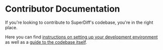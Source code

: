 # Contributor Documentation

If you're looking to contribute to SuperDiff's codebase,
you're in the right place.

Here you can find [instructions on setting up your development environment](./how-to-contribute.md)
as well as a [guide to the codebase itself](./architecture/introduction.md).

